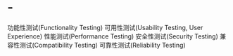 # -

功能性测试(Functionality Testing)
可用性测试(Usability Testing, User Experience)
性能测试(Performance Testing)
安全性测试(Security Testing)
兼容性测试(Compatibility Testing)
可靠性测试(Reliability Testing)
